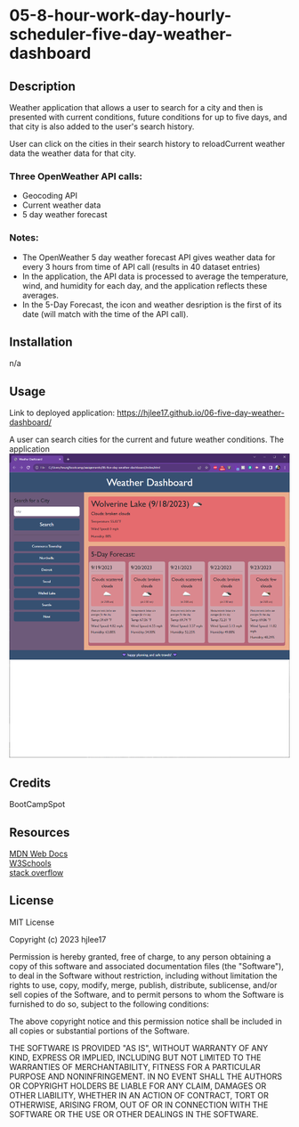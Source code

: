 # 05-8-hour-work-day-hourly-scheduler-five-day-weather-dashboard

## Description

Weather application that allows a user to search for a city and then is presented with current conditions, future conditions for up to five days, and that city is also added to the user's search history. 

User can click on the cities in their search history to reloadCurrent weather data the weather data for that city.


### Three OpenWeather API calls:
* Geocoding API
* Current weather data
* 5 day weather forecast

### Notes: 
* The OpenWeather 5 day weather forecast API gives weather data for every 3 hours from time of API call (results in 40 dataset entries)
* In the application, the API data is processed to average the temperature, wind, and humidity for each day, and the application reflects these averages.
* In the 5-Day Forecast, the icon and weather desription is the first of its date (will match with the time of the API call).


## Installation

n/a

## Usage
Link to deployed application: https://hjlee17.github.io/06-five-day-weather-dashboard/

A user can search cities for the current and future weather conditions. The application 
![Weather Dashboard Application.](assets/imgs/sc-window.png)

## Credits

BootCampSpot

## Resources

[MDN Web Docs](developer.mozilla.org)\
[W3Schools](www.w3schools.com/)\
[stack overflow](stackoverflow.com/)

## License

MIT License

Copyright (c) 2023 hjlee17

Permission is hereby granted, free of charge, to any person obtaining a copy
of this software and associated documentation files (the "Software"), to deal
in the Software without restriction, including without limitation the rights
to use, copy, modify, merge, publish, distribute, sublicense, and/or sell
copies of the Software, and to permit persons to whom the Software is
furnished to do so, subject to the following conditions:

The above copyright notice and this permission notice shall be included in all
copies or substantial portions of the Software.

THE SOFTWARE IS PROVIDED "AS IS", WITHOUT WARRANTY OF ANY KIND, EXPRESS OR
IMPLIED, INCLUDING BUT NOT LIMITED TO THE WARRANTIES OF MERCHANTABILITY,
FITNESS FOR A PARTICULAR PURPOSE AND NONINFRINGEMENT. IN NO EVENT SHALL THE
AUTHORS OR COPYRIGHT HOLDERS BE LIABLE FOR ANY CLAIM, DAMAGES OR OTHER
LIABILITY, WHETHER IN AN ACTION OF CONTRACT, TORT OR OTHERWISE, ARISING FROM,
OUT OF OR IN CONNECTION WITH THE SOFTWARE OR THE USE OR OTHER DEALINGS IN THE
SOFTWARE.